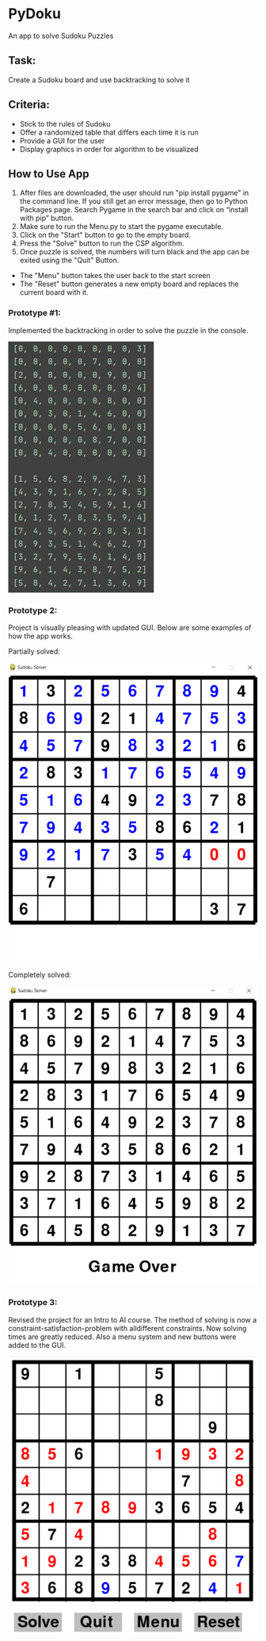 # PyDoku
An app to solve Sudoku Puzzles

## Task:
Create a Sudoku board and use backtracking to solve it

## Criteria:
* Stick to the rules of Sudoku
* Offer a randomized table that differs each time it is run
* Provide a GUI for the user
* Display graphics in order for algorithm to be visualized

## How to Use App
1. After files are downloaded, the user should run "pip install pygame" in the command line. If you still get an error message, then go to Python Packages page. Search Pygame in the
search bar and click on “install with pip” button.
2. Make sure to run the Menu.py to start the pygame executable.
3. Click on the "Start" button to go to the empty board.
4. Press the "Solve" button to run the CSP algorithm.
5. Once puzzle is solved, the numbers will turn black and the app can be exited using the "Quit" Button.

* The "Menu" button takes the user back to the start screen
* The "Reset" button generates a new empty board and replaces the current board with it.

### Prototype #1:
Implemented the backtracking in order to solve the puzzle in the console.

![](Images/BackTrackedSudokuEx.png)

### Prototype 2:
Project is visually pleasing with updated GUI. Below are some examples of how the app works.

Partially solved:


![](Images/pygameWindow_PartiallySolved.png)

Completely solved:


![](Images/pygameWindow_FullySolved.png)

### Prototype 3:
Revised the project for an Intro to AI course. The method of solving is now a constraint-satisfaction-problem with alldifferent constraints. Now solving times are greatly reduced. Also a menu system and new buttons were added to the GUI.

![](Images/SudokuSolver3.png)
